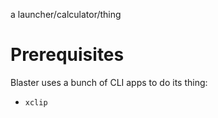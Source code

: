 a launcher/calculator/thing

# Prerequisites

Blaster uses a bunch of CLI apps to do its thing:

- `xclip`

